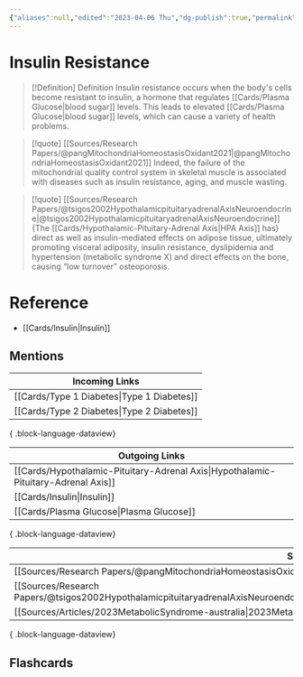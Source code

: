 ```yaml
---
{"aliases":null,"edited":"2023-04-06 Thu","dg-publish":true,"permalink":"/cards/insulin-resistance/","dgPassFrontmatter":true}
---
```


# Insulin Resistance

> [!Definition] Definition
> Insulin resistance occurs when the body's cells become resistant to insulin, a hormone that regulates [[Cards/Plasma Glucose\|blood sugar]] levels. This leads to elevated [[Cards/Plasma Glucose\|blood sugar]] levels, which can cause a variety of health problems.

> [!quote] [[Sources/Research Papers/@pangMitochondriaHomeostasisOxidant2021\|@pangMitochondriaHomeostasisOxidant2021]]
> Indeed, the failure of the mitochondrial quality control system in skeletal muscle is associated with diseases such as insulin resistance, aging, and muscle wasting.

> [!quote] [[Sources/Research Papers/@tsigos2002HypothalamicpituitaryadrenalAxisNeuroendocrine\|@tsigos2002HypothalamicpituitaryadrenalAxisNeuroendocrine]]
> {The [[Cards/Hypothalamic-Pituitary-Adrenal Axis\|HPA Axis]] has} direct as well as insulin-mediated effects on adipose tissue, ultimately promoting visceral adiposity, insulin resistance, dyslipidemia and hypertension (metabolic syndrome X) and direct effects on the bone, causing “low turnover” osteoporosis.

# Reference
- [[Cards/Insulin\|Insulin]]

## Mentions
| Incoming Links                                |
| --------------------------------------------- |
| [[Cards/Type 1 Diabetes\|Type 1 Diabetes]] |
| [[Cards/Type 2 Diabetes\|Type 2 Diabetes]] |

{ .block-language-dataview}

| Outgoing Links                                                                        |
| ------------------------------------------------------------------------------------- |
| [[Cards/Hypothalamic-Pituitary-Adrenal Axis\|Hypothalamic-Pituitary-Adrenal Axis]] |
| [[Cards/Insulin\|Insulin]]                                                         |
| [[Cards/Plasma Glucose\|Plasma Glucose]]                                           |

{ .block-language-dataview}

| Sources                                                                                                                                             |
| --------------------------------------------------------------------------------------------------------------------------------------------------- |
| [[Sources/Research Papers/@pangMitochondriaHomeostasisOxidant2021\|@pangMitochondriaHomeostasisOxidant2021]]                                     |
| [[Sources/Research Papers/@tsigos2002HypothalamicpituitaryadrenalAxisNeuroendocrine\|@tsigos2002HypothalamicpituitaryadrenalAxisNeuroendocrine]] |
| [[Sources/Articles/2023MetabolicSyndrome-australia\|2023MetabolicSyndrome-australia]]                                                            |

{ .block-language-dataview}

## Flashcards
